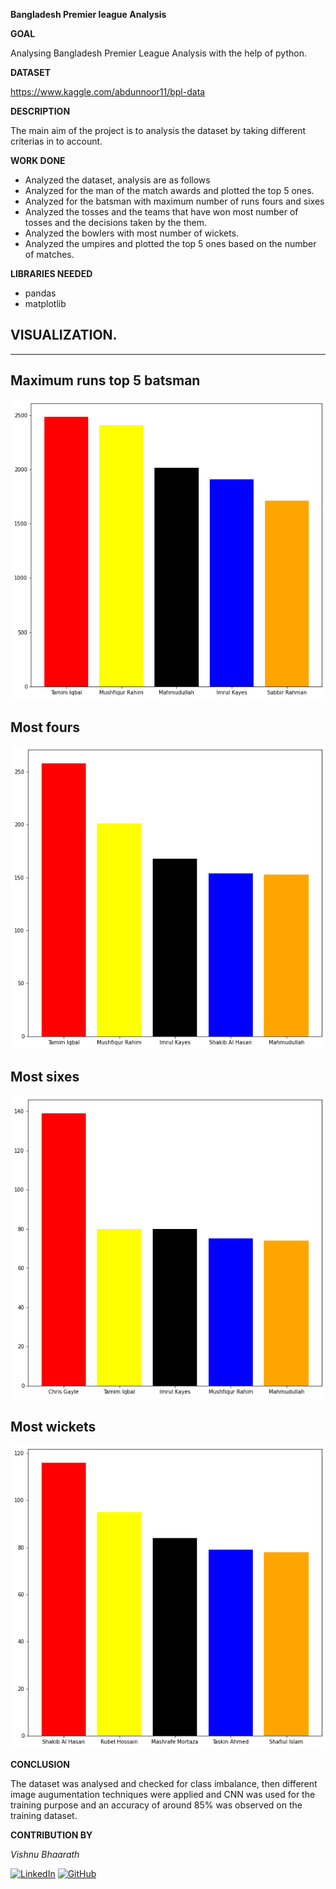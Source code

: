 **Bangladesh Premier league Analysis**

  

**GOAL**

  
 Analysing Bangladesh Premier League Analysis with the help of python.

  

**DATASET**

 https://www.kaggle.com/abdunnoor11/bpl-data

  

**DESCRIPTION**

  
The main aim of the project is to analysis the dataset by taking different criterias in to account.

  

**WORK DONE**

* Analyzed the dataset, analysis are as follows
* Analyzed for the man of the match awards and plotted the top 5 ones.
* Analyzed for the batsman with maximum number of runs fours and sixes
* Analyzed the tosses and the teams that have won most number of tosses and the decisions taken by the them.
* Analyzed the bowlers with most number of wickets.
* Analyzed the umpires and plotted the top 5 ones based on the number of matches.
  


**LIBRARIES NEEDED**

* pandas
* matplotlib


  
  

## **VISUALIZATION.**
_________________________________________
## **Maximum runs top 5 batsman**
![Most runs](../Images/Most_runs.png "Most runs")

## **Most fours**
![Most fours](../Images/Most_fours.png "Most fours")

## **Most sixes**
![Most sixes](../Images/Most_sixes.png "Most sixes")

## **Most wickets**
![Most wickets](../Images/Most_wickets.png "Most Wickets")




**CONCLUSION**

  

The dataset was analysed and checked for class imbalance, then different image augumentation techniques were applied and CNN was used for the training purpose and an accuracy of around 85% was observed on the training dataset.
  

**CONTRIBUTION BY**

*Vishnu Bhaarath*

  
[![LinkedIn](https://img.shields.io/badge/linkedin-%230077B5.svg?style=for-the-badge&logo=linkedin&logoColor=white)](https://www.linkedin.com/in/vishnu-bhaarath-bbb862176/) [![GitHub](https://img.shields.io/badge/github-%23121011.svg?style=for-the-badge&logo=github&logoColor=white)](https://github.com/VishnuBhaarath) 
